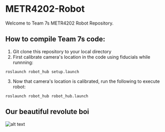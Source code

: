 # METR4202-Robot

Welcome to Team 7s METR4202 Robot Repository.

## How to compile Team 7s code:

1. Git clone this repository to your local directory
2. First calibrate camera's location in the code using fiducials while runnning:
```
roslaunch robot_hub setup.launch
```
3. Now that camera's location is calibrated, run the following to execute robot:
```
roslaunch robot_hub robot_hub.launch
```

## Our beautiful revolute boi
![alt text](https://github.com/KiKariJeZZa/main/Robot.jpg)
